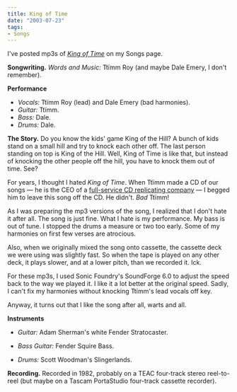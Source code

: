 ```yaml
---
title: King of Time
date: "2003-07-23"
tags:
- Songs
---
```


<p> I've posted mp3s of <em>
<a href="/songs/#king-of-time">King of Time</a>
</em> on my Songs page. </p>
<p>
<strong>Songwriting.</strong>
<em>Words and Music:</em> Ttïmm Roy (and maybe Dale Emery, I don't remember). </p>
<p>
<strong>Performance</strong>
<ul>
<li>
<em>Vocals:</em>     Ttïmm Roy (lead)     and Dale Emery (bad harmonies). </li>
<li>
<em>Guitar:</em>     Ttïmm. </li>
<li>
<em>Bass:</em>     Dale. </li>
<li>
<em>Drums:</em>     Dale. </li>
</ul>
</p>
<p>
<strong>The Story.</strong> Do you know the kids' game King of the Hill? A bunch of kids stand on a small hill and try to knock each other off. The last person standing on top is King of the Hill. Well, King of Time is like that, but instead of knocking the other people off the hill, you have to knock them out of time. See? </p>
<p> For years, I thought I hated <em>King of Time</em>. When Ttïmm made a CD of our songs — he is the CEO of a <a href="http://www.usod.com">full-service CD replicating company</a> — I begged him to leave this song off the CD. He didn't. <em>Bad</em> Ttïmm! </p>
<p> As I was preparing the mp3 versions of the song, I realized that I don't hate it after all. The song is just fine. What I hate is my performance. My bass is out of tune. I stopped the drums a measure or two too early. Some of my harmonies on first few verses are atrocious. </p>
<p> Also, when we originally mixed the song onto cassette, the cassette deck we were using was slightly fast. So when the tape is played on any other deck, it plays slower, and at a lower pitch, than we recorded it. Ick. </p>
<p> For these mp3s, I used Sonic Foundry's SoundForge 6.0 to adjust the speed back to the way we played it. I like it a lot better at the original speed. Sadly, I can't fix my harmonies without knocking Ttïmm's lead vocals off key. </p>
<p> Anyway, it turns out that I like the song after all, warts and all. </p>
<p>
<strong>Instruments</strong>
<ul>
<li>
<em>Guitar:</em>     Adam Sherman's     white Fender Stratocaster. </li>
</ul>
<ul>
<li>
<em>Bass Guitar:</em>     Fender Squire Bass. </li>
</ul>
<ul>
<li>
<em>Drums:</em>     Scott Woodman's     Slingerlands. </li>
</ul>
</p>
<p>
<strong>Recording.</strong> Recorded in 1982, probably on a TEAC four-track stereo reel-to-reel (but maybe on a Tascam PortaStudio four-track cassette recorder). </p>
